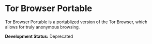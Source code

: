 # Tor Browser Portable

Tor Browser Portable is a portablized version of the Tor Browser, which allows for truly anonymous browsing.

<strong>Development Status:</strong> Deprecated
